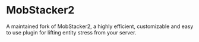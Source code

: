 # MobStacker2
A maintained fork of MobStacker2, a highly efficient, customizable and easy to use plugin for lifting entity stress from your server.

